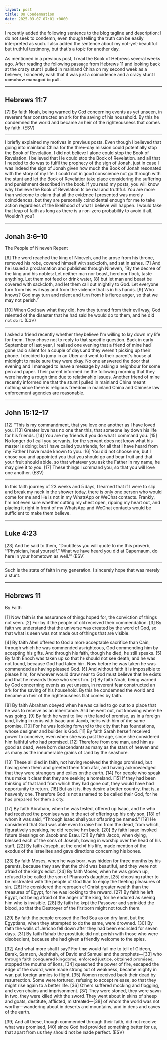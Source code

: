 ```yaml
---
layout: post
title: On Condemnation
date: 2025-03-07 07:01 +0000
---
```


I recently added the following sentence to the blog tagline and description: I do not seek to condemn, even though telling the truth can be easily interpreted as such. I also added the sentence about my not-yet-beautiful but truthful testimony, but that's a topic for another day.

As mentioned in a previous post, I read the Book of Hebrews several weeks ago. After reading the following passage from Hebrews 11 and looking back at the crazy stunt I pulled in mainland China on my second week as a believer, I sincerely wish that it was just a coincidence and a crazy stunt I somehow managed to pull.

---

## Hebrews 11:7

[7] By faith Noah, being warned by God concerning events as yet unseen, in reverent fear constructed an ark for the saving of his household. By this he condemned the world and became an heir of the righteousness that comes by faith. (ESV)

---

I briefly explained my motives in previous posts. Even though I believed that going into mainland China for the three-day mission could potentially stop the Book of Revelation, I did not believe I alone could stop the Book of Revelation. I believed that He could stop the Book of Revelation, and all that I needed to do was to fulfil the prophecy of the sign of Jonah, just in case I was indeed the sign of Jonah given how much the Book of Jonah resonated with the story of my life. I could not in good conscience not go through with the stunt and let the Book of Revelation take place considering the suffering and punishment described in the book. If you read my posts, you will know why I believe the Book of Revelation to be real and truthful. You are more than welcome to claim that all the evidence I presented was merely coincidences, but they are personally coincidental enough for me to take action regardless of the likelihood of what I believe will happen. I would take that leap of faith as long as there is a non-zero probability to avoid it all. Wouldn't you?

---

## Jonah 3:6–10

The People of Nineveh Repent

[6] The word reached the king of Nineveh, and he arose from his throne, removed his robe, covered himself with sackcloth, and sat in ashes. [7] And he issued a proclamation and published through Nineveh, “By the decree of the king and his nobles: Let neither man nor beast, herd nor flock, taste anything. Let them not feed or drink water, [8] but let man and beast be covered with sackcloth, and let them call out mightily to God. Let everyone turn from his evil way and from the violence that is in his hands. [9] Who knows? God may turn and relent and turn from his fierce anger, so that we may not perish.”

[10] When God saw what they did, how they turned from their evil way, God relented of the disaster that he had said he would do to them, and he did not do it. (ESV)

---

I asked a friend recently whether they believe I'm willing to lay down my life for them. They chose not to reply to that specific question. Back in early September of last year, I realised one evening that a friend of mine had gone radio silent for a couple of days and they weren't picking up their phone. I decided to jump in an Uber and went to their parent's house at midnight to make sure they were okay. No one answered the door that evening and I managed to leave a message by asking a neighbour for some pen and paper. Their parent informed me the following morning that they were having a rough time due to relationship issues. Another friend of mine recently informed me that the stunt I pulled in mainland China meant nothing since there is religious freedom in mainland China and Chinese law enforcement agencies are reasonable.

---

## John 15:12–17

[12] “This is my commandment, that you love one another as I have loved you. [13] Greater love has no one than this, that someone lay down his life for his friends. [14] You are my friends if you do what I command you. [15] No longer do I call you servants, for the servant does not know what his master is doing; but I have called you friends, for all that I have heard from my Father I have made known to you. [16] You did not choose me, but I chose you and appointed you that you should go and bear fruit and that your fruit should abide, so that whatever you ask the Father in my name, he may give it to you. [17] These things I command you, so that you will love one another. (ESV)

---

In this faith journey of 23 weeks and 5 days, I learned that if I were to slip and break my neck in the shower today, there is only one person who would come for me and He is not in my WhatsApp or WeChat contacts. Frankly, I'm not even sure whether cutting my chest open, ripping my heart out, and placing it right in front of my WhatsApp and WeChat contacts would be sufficient to make them believe.

---

## Luke 4:23

[23] And he said to them, “Doubtless you will quote to me this proverb, ‘“Physician, heal yourself.” What we have heard you did at Capernaum, do here in your hometown as well.’” (ESV)

---

Such is the state of faith in my generation. I sincerely hope that was merely a stunt.

---

## Hebrews 11

By Faith

[1] Now faith is the assurance of things hoped for, the conviction of things not seen. [2] For by it the people of old received their commendation. [3] By faith we understand that the universe was created by the word of God, so that what is seen was not made out of things that are visible.

[4] By faith Abel offered to God a more acceptable sacrifice than Cain, through which he was commended as righteous, God commending him by accepting his gifts. And through his faith, though he died, he still speaks. [5] By faith Enoch was taken up so that he should not see death, and he was not found, because God had taken him. Now before he was taken he was commended as having pleased God. [6] And without faith it is impossible to please him, for whoever would draw near to God must believe that he exists and that he rewards those who seek him. [7] By faith Noah, being warned by God concerning events as yet unseen, in reverent fear constructed an ark for the saving of his household. By this he condemned the world and became an heir of the righteousness that comes by faith.

[8] By faith Abraham obeyed when he was called to go out to a place that he was to receive as an inheritance. And he went out, not knowing where he was going. [9] By faith he went to live in the land of promise, as in a foreign land, living in tents with Isaac and Jacob, heirs with him of the same promise. [10] For he was looking forward to the city that has foundations, whose designer and builder is God. [11] By faith Sarah herself received power to conceive, even when she was past the age, since she considered him faithful who had promised. [12] Therefore from one man, and him as good as dead, were born descendants as many as the stars of heaven and as many as the innumerable grains of sand by the seashore.

[13] These all died in faith, not having received the things promised, but having seen them and greeted them from afar, and having acknowledged that they were strangers and exiles on the earth. [14] For people who speak thus make it clear that they are seeking a homeland. [15] If they had been thinking of that land from which they had gone out, they would have had opportunity to return. [16] But as it is, they desire a better country, that is, a heavenly one. Therefore God is not ashamed to be called their God, for he has prepared for them a city.

[17] By faith Abraham, when he was tested, offered up Isaac, and he who had received the promises was in the act of offering up his only son, [18] of whom it was said, “Through Isaac shall your offspring be named.” [19] He considered that God was able even to raise him from the dead, from which, figuratively speaking, he did receive him back. [20] By faith Isaac invoked future blessings on Jacob and Esau. [21] By faith Jacob, when dying, blessed each of the sons of Joseph, bowing in worship over the head of his staff. [22] By faith Joseph, at the end of his life, made mention of the exodus of the Israelites and gave directions concerning his bones.

[23] By faith Moses, when he was born, was hidden for three months by his parents, because they saw that the child was beautiful, and they were not afraid of the king’s edict. [24] By faith Moses, when he was grown up, refused to be called the son of Pharaoh’s daughter, [25] choosing rather to be mistreated with the people of God than to enjoy the fleeting pleasures of sin. [26] He considered the reproach of Christ greater wealth than the treasures of Egypt, for he was looking to the reward. [27] By faith he left Egypt, not being afraid of the anger of the king, for he endured as seeing him who is invisible. [28] By faith he kept the Passover and sprinkled the blood, so that the Destroyer of the firstborn might not touch them.

[29] By faith the people crossed the Red Sea as on dry land, but the Egyptians, when they attempted to do the same, were drowned. [30] By faith the walls of Jericho fell down after they had been encircled for seven days. [31] By faith Rahab the prostitute did not perish with those who were disobedient, because she had given a friendly welcome to the spies.

[32] And what more shall I say? For time would fail me to tell of Gideon, Barak, Samson, Jephthah, of David and Samuel and the prophets—[33] who through faith conquered kingdoms, enforced justice, obtained promises, stopped the mouths of lions, [34] quenched the power of fire, escaped the edge of the sword, were made strong out of weakness, became mighty in war, put foreign armies to flight. [35] Women received back their dead by resurrection. Some were tortured, refusing to accept release, so that they might rise again to a better life. [36] Others suffered mocking and flogging, and even chains and imprisonment. [37] They were stoned, they were sawn in two, they were killed with the sword. They went about in skins of sheep and goats, destitute, afflicted, mistreated—[38] of whom the world was not worthy—wandering about in deserts and mountains, and in dens and caves of the earth.

[39] And all these, though commended through their faith, did not receive what was promised, [40] since God had provided something better for us, that apart from us they should not be made perfect. (ESV)
